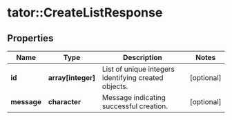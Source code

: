 # tator::CreateListResponse

## Properties
Name | Type | Description | Notes
------------ | ------------- | ------------- | -------------
**id** | **array[integer]** | List of unique integers identifying created objects. | [optional] 
**message** | **character** | Message indicating successful creation. | [optional] 


